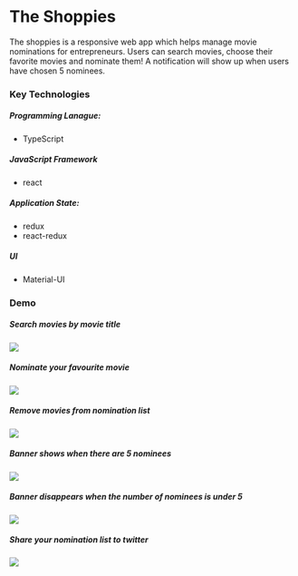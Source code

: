 # The Shoppies

The shoppies is a responsive web app which helps manage movie nominations for entrepreneurs. Users can search movies, choose their favorite movies and nominate them! A notification will show up when users have chosen 5 nominees.

### Key Technologies

##### Programming Lanague:

- TypeScript

##### JavaScript Framework

- react

##### Application State:

- redux
- react-redux

##### UI

- Material-UI

### Demo

##### Search movies by movie title

<img src='https://github.com/WendyChenj/shoppies-movie-awards/blob/master/media/search-movies.gif' />

##### Nominate your favourite movie

<img src='https://github.com/WendyChenj/shoppies-movie-awards/blob/master/media/nominate-movies.gif' />

##### Remove movies from nomination list

<img src='https://github.com/WendyChenj/shoppies-movie-awards/blob/master/media/remove-nominee.gif' />

##### Banner shows when there are 5 nominees

<img src='https://github.com/WendyChenj/shoppies-movie-awards/blob/master/media/banner-show.gif' />

##### Banner disappears when the number of nominees is under 5

<img src='https://github.com/WendyChenj/shoppies-movie-awards/blob/master/media/remove-nominee-banner-disappear.gif' />

##### Share your nomination list to twitter

<img src='https://github.com/WendyChenj/shoppies-movie-awards/blob/master/media/share-to-twitter.gif' />
